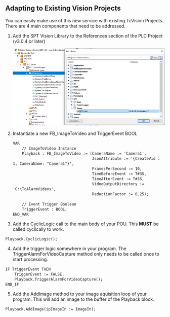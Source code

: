 ## Adapting to Existing Vision Projects

You can easily make use of this new service with existing TcVision Projects. There are 4 main components that need to be addressed.

1. Add the SPT Vision Library to the References section of the PLC Project (v3.0.4 or later)

    ![References](../Images/References.png)

2. Instantiate a new FB_ImageToVideo and TriggerEvent BOOL

    ```
    VAR
    	// ImageToVideo Instance
    	Playback : FB_ImageToVideo := (CameraName := 'Camera1',
                                       JsonAttribute := '{CreateVid : 1, CameraName: "Camera1"}',
                                       FramesPerSecond := 10,
                                       TimeBeforeEvent := T#3S,
                                       TimeAfterEvent := T#3S,
                                       VideoOutputDirectory := 'C:\TcAlarmVideos',
                                       ReductionFactor := 0.25);
                                       
    	// Event Trigger Boolean
    	TriggerEvent : BOOL;
    END_VAR
    ```

3. Add the CyclicLogic call to the main  body of your POU. This **MUST** be called cyclically to work.
```
Playback.CyclicLogic();
```

4. Add the trigger logic somewhere in your program. The TriggerAlarmForVideoCapture method only needs to be called once to start processing.
```
IF TriggerEvent THEN
	TriggerEvent := FALSE;
	Playback.TriggerAlarmForVideoCapture();
END_IF
```

5. Add the AddImage method to your image aquisition loop of your program. This will add an image to the buffer of the Playback block.
```
Playback.AddImage(ipImageIn := ImageIn);
```